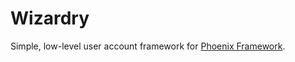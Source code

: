 Wizardry
========

Simple, low-level user account framework for [Phoenix Framework](http://www.phoenixframework.org/).
